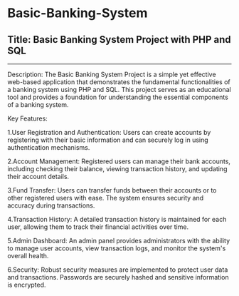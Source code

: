 # Basic-Banking-System

Title: Basic Banking System Project with PHP and SQL
---
---
Description:
The Basic Banking System Project is a simple yet effective web-based application that demonstrates the fundamental functionalities of a banking system using PHP and SQL. This project serves as an educational tool and provides a foundation for understanding the essential components of a banking system.

Key Features:

1.User Registration and Authentication: Users can create accounts by registering with their basic information and can securely log in using authentication mechanisms.

2.Account Management: Registered users can manage their bank accounts, including checking their balance, viewing transaction history, and updating their account details.

3.Fund Transfer: Users can transfer funds between their accounts or to other registered users with ease. The system ensures security and accuracy during transactions.

4.Transaction History: A detailed transaction history is maintained for each user, allowing them to track their financial activities over time.

5.Admin Dashboard: An admin panel provides administrators with the ability to manage user accounts, view transaction logs, and monitor the system's overall health.

6.Security: Robust security measures are implemented to protect user data and transactions. Passwords are securely hashed and sensitive information is encrypted.
